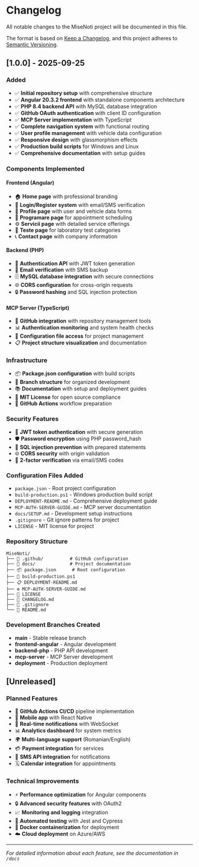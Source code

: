 # Changelog

All notable changes to the MiseNoti project will be documented in this file.

The format is based on [Keep a Changelog](https://keepachangelog.com/en/1.0.0/),
and this project adheres to [Semantic Versioning](https://semver.org/spec/v2.0.0.html).

## [1.0.0] - 2025-09-25

### Added
- ✅ **Initial repository setup** with comprehensive structure
- ✅ **Angular 20.3.2 frontend** with standalone components architecture
- ✅ **PHP 8.4 backend API** with MySQL database integration
- ✅ **GitHub OAuth authentication** with client ID configuration
- ✅ **MCP Server implementation** with TypeScript
- ✅ **Complete navigation system** with functional routing
- ✅ **User profile management** with vehicle data configuration
- ✅ **Responsive design** with glassmorphism effects
- ✅ **Production build scripts** for Windows and Linux
- ✅ **Comprehensive documentation** with setup guides

### Components Implemented

#### Frontend (Angular)
- 🏠 **Home page** with professional branding
- 👤 **Login/Register system** with email/SMS verification
- 📱 **Profile page** with user and vehicle data forms
- 📅 **Programare page** for appointment scheduling
- ⚙️ **Servicii page** with detailed service offerings
- 🔬 **Teste page** for laboratory test categories
- 📞 **Contact page** with company information

#### Backend (PHP)
- 🔐 **Authentication API** with JWT token generation
- 📧 **Email verification** with SMS backup
- 🗄️ **MySQL database integration** with secure connections
- 🌐 **CORS configuration** for cross-origin requests
- 🔒 **Password hashing** and SQL injection protection

#### MCP Server (TypeScript)
- 🤖 **GitHub integration** with repository management tools
- 📊 **Authentication monitoring** and system health checks
- 🔧 **Configuration file access** for project management
- 📋 **Project structure visualization** and documentation

### Infrastructure
- 📦 **Package.json configuration** with build scripts
- 🔄 **Branch structure** for organized development
- 📚 **Documentation** with setup and deployment guides
- 📄 **MIT License** for open source compliance
- 🚀 **GitHub Actions** workflow preparation

### Security Features
- 🔐 **JWT token authentication** with secure generation
- 🛡️ **Password encryption** using PHP password_hash
- 🚫 **SQL injection prevention** with prepared statements
- 🌐 **CORS security** with origin validation
- 📧 **2-factor verification** via email/SMS codes

### Configuration Files Added
- `package.json` - Root project configuration
- `build-production.ps1` - Windows production build script
- `DEPLOYMENT-README.md` - Comprehensive deployment guide
- `MCP-AUTH-SERVER-GUIDE.md` - MCP server documentation
- `docs/SETUP.md` - Development setup instructions
- `.gitignore` - Git ignore patterns for project
- `LICENSE` - MIT license for project

### Repository Structure
```
MiseNoti/
├── 📂 .github/          # GitHub configuration
├── 📂 docs/             # Project documentation
├── 📦 package.json      # Root configuration
├── 🔧 build-production.ps1
├── 📋 DEPLOYMENT-README.md
├── ⚙️ MCP-AUTH-SERVER-GUIDE.md
├── 📄 LICENSE
├── 📝 CHANGELOG.md
├── 🚫 .gitignore
└── 📖 README.md
```

### Development Branches Created
- **main** - Stable release branch
- **frontend-angular** - Angular development
- **backend-php** - PHP API development  
- **mcp-server** - MCP Server development
- **deployment** - Production deployment

## [Unreleased]

### Planned Features
- 🚀 **GitHub Actions CI/CD** pipeline implementation
- 📱 **Mobile app** with React Native
- 🔄 **Real-time notifications** with WebSocket
- 📊 **Analytics dashboard** for system metrics
- 🌍 **Multi-language support** (Romanian/English)
- 💳 **Payment integration** for services
- 📱 **SMS API integration** for notifications
- 🗓️ **Calendar integration** for appointments

### Technical Improvements
- ⚡ **Performance optimization** for Angular components
- 🔒 **Advanced security features** with OAuth2
- 📈 **Monitoring and logging** integration
- 🧪 **Automated testing** with Jest and Cypress
- 🐳 **Docker containerization** for deployment
- ☁️ **Cloud deployment** on Azure/AWS

---

*For detailed information about each feature, see the documentation in `/docs`*